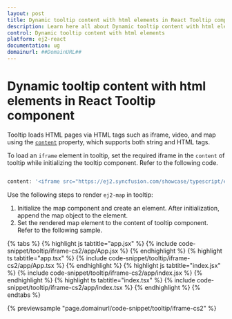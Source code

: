 ```yaml
---
layout: post
title: Dynamic tooltip content with html elements in React Tooltip component | Syncfusion
description: Learn here all about Dynamic tooltip content with html elements in Syncfusion React Tooltip component of Syncfusion Essential JS 2 and more.
control: Dynamic tooltip content with html elements 
platform: ej2-react
documentation: ug
domainurl: ##DomainURL##
---
```


# Dynamic tooltip content with html elements in React Tooltip component

Tooltip loads HTML pages via HTML tags such as iframe, video, and map using the [`content`](https://ej2.syncfusion.com/react/documentation/api/tooltip/#content) property, which supports both string and HTML tags.

To load an `iframe` element in tooltip, set the required iframe in the `content` of tooltip while initializing the tooltip component. Refer to the following code.

```ts

content: '<iframe src="https://ej2.syncfusion.com/showcase/typescript/expensetracker/#/dashboard"></iframe>'

```

Use the following steps to render `ej2-map` in tooltip:

1. Initialize the map component and create an element. After initialization, append the map object to the element.
2. Set the rendered map element to the content of tooltip component. Refer to the following sample.

{% tabs %}
{% highlight js tabtitle="app.jsx" %}
{% include code-snippet/tooltip/iframe-cs2/app/App.jsx %}
{% endhighlight %}
{% highlight ts tabtitle="app.tsx" %}
{% include code-snippet/tooltip/iframe-cs2/app/App.tsx %}
{% endhighlight %}
{% highlight js tabtitle="index.jsx" %}
{% include code-snippet/tooltip/iframe-cs2/app/index.jsx %}
{% endhighlight %}
{% highlight ts tabtitle="index.tsx" %}
{% include code-snippet/tooltip/iframe-cs2/app/index.tsx %}
{% endhighlight %}
{% endtabs %}

 {% previewsample "page.domainurl/code-snippet/tooltip/iframe-cs2" %}
